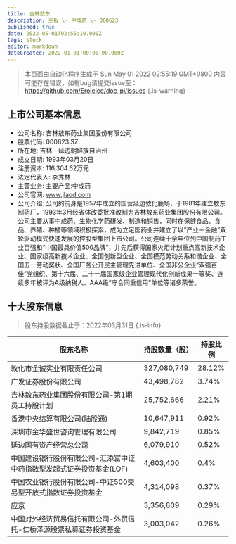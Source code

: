 ```yaml
---
title: 吉林敖东
description: 主板 \- 中成药 \- 000623
published: true
date: 2022-05-01T02:55:19.000Z
tags: stock
editor: markdown
dateCreated: 2022-01-01T00:00:00.000Z
---
```


> 本页面由自动化程序生成于 Sun May 01 2022 02:55:19 GMT+0800
> 内容可能存在错误，如有bug请提交issue至：https://github.com/Eroleice/doc-pi/issues
{.is-warning}

## 上市公司基本信息
- 公司名称: 吉林敖东药业集团股份有限公司
- 股票代码: 000623.SZ
- 所在地: 吉林 - 延边朝鲜族自治州
- 成立日期: 1993年03月20日
- 注册资本: 116,304.62万元
- 法定代表人: 李秀林
- 主营业务: 主要产品:中成药
- 公司官网: www.jlaod.com
- 公司介绍: 公司的前身是1957年成立的国营延边敦化鹿场，于1981年建立敖东制药厂，1993年3月经省体改委批准改制为吉林敖东药业集团股份有限公司。公司主要从事中成药、生物化学药研发、制造和销售，同时在保健食品、食品、养殖、种植等领域积极探索，成为立足医药业并建立了以“产业＋金融”双轮驱动模式快速发展的控股型集团上市公司。公司连续十余年位列中国制药工业百强和“中国最具价值500品牌”，并先后获得国家火炬计划重点高新技术企业、国家级高新技术企业、全国创新型企业、全国模范劳动关系和谐企业、全国五一劳动奖状、全国厂务公开民主管理先进单位、全国非公企业“双强百佳”党组织、第十六届、二十一届国家级企业管理现代化创新成果一等奖、连续多年被评为A级纳税人、AAA级“守合同重信用”单位等诸多荣誉。


## 十大股东信息
> 股东持股数据截止于：2022年03月31日
{.is-info}

| 股东名称 | 持股数量（股） | 持股比例 |
| --- | --- | --- |
| 敦化市金诚实业有限责任公司 | 327,080,749 | 28.12% |
| 广发证券股份有限公司 | 43,498,782 | 3.74% |
| 吉林敖东药业集团股份有限公司-第1期员工持股计划 | 25,752,666 | 2.21% |
| 香港中央结算有限公司(陆股通) | 10,647,911 | 0.92% |
| 深圳市金华盛世咨询管理有限公司 | 9,842,719 | 0.85% |
| 延边国有资产经营总公司 | 6,079,910 | 0.52% |
| 中国建设银行股份有限公司-汇添富中证中药指数型发起式证券投资基金(LOF) | 4,603,400 | 0.4% |
| 中国农业银行股份有限公司-中证500交易型开放式指数证券投资基金 | 4,314,098 | 0.37% |
| 应京 | 3,356,809 | 0.29% |
| 中国对外经济贸易信托有限公司-外贸信托-仁桥泽源股票私募证券投资基金 | 3,003,042 | 0.26% |




